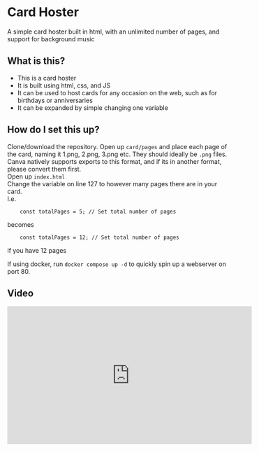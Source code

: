 # Card Hoster
A simple card hoster built in html, with an unlimited number of pages, and support for background music

## What is this?
- This is a card hoster
- It is built using html, css, and JS
- It can be used to host cards for any occasion on the web, such as for birthdays or anniversaries
- It can be expanded by simple changing one variable

## How do I set this up?
Clone/download the repository. Open up `card/pages` and place each page of the card, naming it 1.png, 2.png, 3.png etc. They should ideally be `.png` files. Canva natively supports exports to this format, and if its in another format, please convert them first.  
Open up `index.html`    
Change the variable on line 127 to however many pages there are in your card.  
I.e.
```
    const totalPages = 5; // Set total number of pages
```

becomes  

```
    const totalPages = 12; // Set total number of pages
```
if you have 12 pages  

If using docker, run `docker compose up -d` to quickly spin up a webserver on port 80.  
  
## Video  

<iframe width="560" height="315" src="https://www.youtube.com/embed/Xi088-wsaJk?si=J9K1HUgveaPbAoZm" title="YouTube video player" frameborder="0" allow="accelerometer; autoplay; clipboard-write; encrypted-media; gyroscope; picture-in-picture; web-share" referrerpolicy="strict-origin-when-cross-origin" allowfullscreen></iframe>
